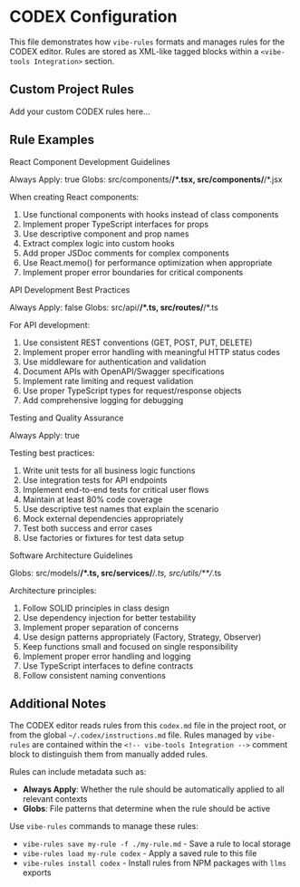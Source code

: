# CODEX Configuration

This file demonstrates how `vibe-rules` formats and manages rules for the CODEX editor. Rules are stored as XML-like tagged blocks within a `<vibe-tools Integration>` section.

## Custom Project Rules

Add your custom CODEX rules here...

## Rule Examples

<!-- vibe-tools Integration -->
<react-component-patterns>
React Component Development Guidelines

Always Apply: true
Globs: src/components/**/*.tsx, src/components/**/*.jsx

When creating React components:
1. Use functional components with hooks instead of class components
2. Implement proper TypeScript interfaces for props
3. Use descriptive component and prop names
4. Extract complex logic into custom hooks
5. Add proper JSDoc comments for complex components
6. Use React.memo() for performance optimization when appropriate
7. Implement proper error boundaries for critical components
</react-component-patterns>

<api-design-patterns>
API Development Best Practices

Always Apply: false
Globs: src/api/**/*.ts, src/routes/**/*.ts

For API development:
1. Use consistent REST conventions (GET, POST, PUT, DELETE)
2. Implement proper error handling with meaningful HTTP status codes
3. Use middleware for authentication and validation
4. Document APIs with OpenAPI/Swagger specifications
5. Implement rate limiting and request validation
6. Use proper TypeScript types for request/response objects
7. Add comprehensive logging for debugging
</api-design-patterns>

<testing-guidelines>
Testing and Quality Assurance

Always Apply: true

Testing best practices:
1. Write unit tests for all business logic functions
2. Use integration tests for API endpoints
3. Implement end-to-end tests for critical user flows
4. Maintain at least 80% code coverage
5. Use descriptive test names that explain the scenario
6. Mock external dependencies appropriately
7. Test both success and error cases
8. Use factories or fixtures for test data setup
</testing-guidelines>

<architecture-patterns>
Software Architecture Guidelines

Globs: src/models/**/*.ts, src/services/**/*.ts, src/utils/**/*.ts

Architecture principles:
1. Follow SOLID principles in class design
2. Use dependency injection for better testability
3. Implement proper separation of concerns
4. Use design patterns appropriately (Factory, Strategy, Observer)
5. Keep functions small and focused on single responsibility
6. Implement proper error handling and logging
7. Use TypeScript interfaces to define contracts
8. Follow consistent naming conventions
</architecture-patterns>
<!-- /vibe-tools Integration -->

## Additional Notes

The CODEX editor reads rules from this `codex.md` file in the project root, or from the global `~/.codex/instructions.md` file. Rules managed by `vibe-rules` are contained within the `<!-- vibe-tools Integration -->` comment block to distinguish them from manually added rules.

Rules can include metadata such as:
- **Always Apply**: Whether the rule should be automatically applied to all relevant contexts
- **Globs**: File patterns that determine when the rule should be active

Use `vibe-rules` commands to manage these rules:
- `vibe-rules save my-rule -f ./my-rule.md` - Save a rule to local storage
- `vibe-rules load my-rule codex` - Apply a saved rule to this file
- `vibe-rules install codex` - Install rules from NPM packages with `llms` exports 
